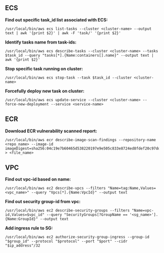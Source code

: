 ## ECS</br>

**Find out specific task_id list associated with ECS:**
```
/usr/local/bin/aws ecs list-tasks --cluster <cluster-name> --output text | awk '{print $2}' | awk -F 'task/' '{print $2}'
```
**Identify tasks name from task-ids:**
```
/usr/local/bin/aws ecs describe-tasks --cluster <cluster-name> --tasks $task_id --query "tasks[*].{Name:containers[].name}" --output text | awk '{print $2}'
```
**Stop specific task running on cluster:**
```
/usr/local/bin/aws ecs stop-task --task $task_id --cluster <cluster-name>
```
**Forcefully deploy new task on cluster:**
```
/usr/local/bin/aws ecs update-service --cluster <cluster-name> --force-new-deployment --service <service-name>
```

## ECR</br>
**Download ECR vulnerability scanned report:**
```
/usr/local/bin/aws ecr describe-image-scan-findings --repository-name <repo_name> --image-id imageDigest=sha256:04c19e7b60465d538220197e9e505c833e8724ed8fdef20c97ddbf42fc14e4d3 > <file_name>
```

## VPC</br>

**Find out vpc-id based on name:**
```
/usr/local/bin/aws ec2 describe-vpcs --filters "Name=tag:Name,Values=<vpc_name>" --query "Vpcs[*].{Name:VpcId}" --output text
```
**Find out security group-id from vpc:**
```
/usr/local/bin/aws ec2 describe-security-groups --filters "Name=vpc-id,Values=$vpc_id" --query "SecurityGroups[?GroupName == '<sg_name>'].{Name:GroupId}" --output text
```
**Add ingress rule to SG:**
```
/usr/local/bin/aws ec2 authorize-security-group-ingress --group-id "$group_id" --protocol "$protocol" --port "$port" --cidr "$ip_address"/32
```


